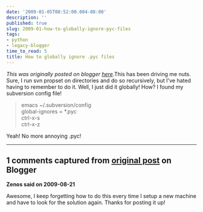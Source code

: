 ```yaml
---
date: '2009-01-05T08:52:00.004-08:00'
description: ''
published: true
slug: 2009-01-how-to-globally-ignore-pyc-files
tags:
- python
- legacy-blogger
time_to_read: 5
title: How to globally ignore .pyc files
---
```


*This was originally posted on blogger [here](https://pydanny.blogspot.com/2009/01/how-to-globally-ignore-pyc-files.html)*.This has been driving me nuts. Sure, I run svn propset on directories and do so recursively, but I've hated having to remember to do it. Well, I just did it globally!  How? I found my subversion config file!<br /><blockquote>emacs ~/.subversion/config<br />global-ignores = *.pyc<br />ctrl-x-s<br />ctrl-x-z</blockquote>Yeah! No more annoying .pyc!

---

## 1 comments captured from [original post](https://pydanny.blogspot.com/2009/01/how-to-globally-ignore-pyc-files.html) on Blogger

**Zenos said on 2009-08-21**

Awesome, I keep forgetting how to do this every time I setup a new machine and have to look for the solution again.  Thanks for posting it up!

